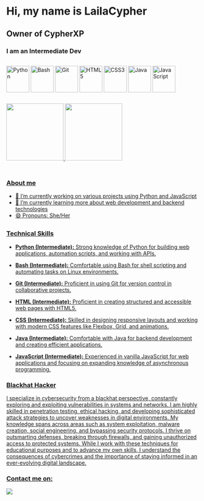 # Hi, my name is LailaCypher 

## Owner of CypherXP

### I am an Intermediate Dev

##

<div style="display: inline_block">
  <img align="center" alt="Python" height="70" width="60" src="https://cdn.jsdelivr.net/gh/devicons/devicon@latest/icons/python/python-original.svg" />
  <img align="center" alt="Bash" height="70" width="60" src="https://cdn.jsdelivr.net/gh/devicons/devicon@latest/icons/bash/bash-original.svg" />
  <img align="center" alt="Git" height="70" width="60" src="https://cdn.jsdelivr.net/gh/devicons/devicon@latest/icons/git/git-original.svg" />
  <img align="center" alt="HTML5" height="70" width="60" src="https://cdn.jsdelivr.net/gh/devicons/devicon@latest/icons/html5/html5-original.svg" />
  <img align="center" alt="CSS3" height="70" width="60" src="https://cdn.jsdelivr.net/gh/devicons/devicon@latest/icons/css3/css3-original.svg" />
  <img align="center" alt="Java" height="70" width="60" src="https://cdn.jsdelivr.net/gh/devicons/devicon@latest/icons/java/java-original.svg" />
  <img align="center" alt="JavaScript" height="70" width="60" src="https://cdn.jsdelivr.net/gh/devicons/devicon@latest/icons/javascript/javascript-original.svg" />
</div>

##

<table>
  <a href="https://github.com/lailacypher">
  <img height="150em" src="https://github-readme-stats.vercel.app/api?username=lailacypher&show_icons=true&theme=tokyonight&include_all_commits=true&count_private=true"/>
  <img height="150em" src="https://github-readme-stats.vercel.app/api/top-langs/?username=lailacypher&layout=compact&langs_count=6&theme=tokyonight"/>
</table>

##

### About me
- 🔭 I’m currently working on various projects using Python and JavaScript
- 🌱 I’m currently learning more about web development and backend technologies
- 😄 Pronouns: She/Her

##

### Technical Skills
- **Python (Intermediate):**
  Strong knowledge of Python for building web applications, automation scripts, and working with APIs.
  
- **Bash (Intermediate):**
  Comfortable using Bash for shell scripting and automating tasks on Linux environments.

- **Git (Intermediate):**
  Proficient in using Git for version control in collaborative projects.

- **HTML (Intermediate):**
  Proficient in creating structured and accessible web pages with HTML5.

- **CSS (Intermediate):**
  Skilled in designing responsive layouts and working with modern CSS features like Flexbox, Grid, and animations.

- **Java (Intermediate):**
  Comfortable with Java for backend development and creating efficient applications.

- **JavaScript (Intermediate):**
  Experienced in vanilla JavaScript for web applications and focusing on expanding knowledge of asynchronous programming.

### Blackhat Hacker
I specialize in cybersecurity from a blackhat perspective, constantly exploring and exploiting vulnerabilities in systems and networks. I am highly skilled in penetration testing, ethical hacking, and developing sophisticated attack strategies to uncover weaknesses in digital environments. My knowledge spans across areas such as system exploitation, malware creation, social engineering, and bypassing security protocols. I thrive on outsmarting defenses, breaking through firewalls, and gaining unauthorized access to protected systems. While I work with these techniques for educational purposes and to advance my own skills, I understand the consequences of cybercrimes and the importance of staying informed in an ever-evolving digital landscape.


### Contact me on:

<a href="mailto:laila.cypher19@proton.me"><img loading="lazy" src="https://img.shields.io/badge/ProtonMail-7B68EE?style=for-the-badge&logo=protonl&logoColor=white" target="_blank"></a>
